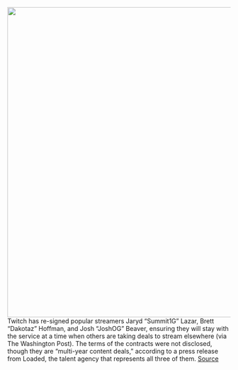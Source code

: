 <img src='https://cdn.vox-cdn.com/thumbor/Gh8BYBHv_mXIjBJc8Ss2Ky845fg=/0x0:2040x1360/1200x800/filters:focal(857x517:1183x843)/cdn.vox-cdn.com/uploads/chorus_image/image/66845423/acastro_190923_twitch_0004.0.0.jpg' width='700px' /><br/>
Twitch has re-signed popular streamers Jaryd “Summit1G” Lazar, Brett “Dakotaz” Hoffman, and Josh “JoshOG” Beaver, ensuring they will stay with the service at a time when others are taking deals to stream elsewhere (via The Washington Post). The terms of the contracts were not disclosed, though they are “multi-year content deals,” according to a press release from Loaded, the talent agency that represents all three of them.
<a href='https://www.theverge.com/2020/5/26/21270912/twitch-streamer-contracts-re-signs-summit1g-dakotaz-joshog'> Source <a/>